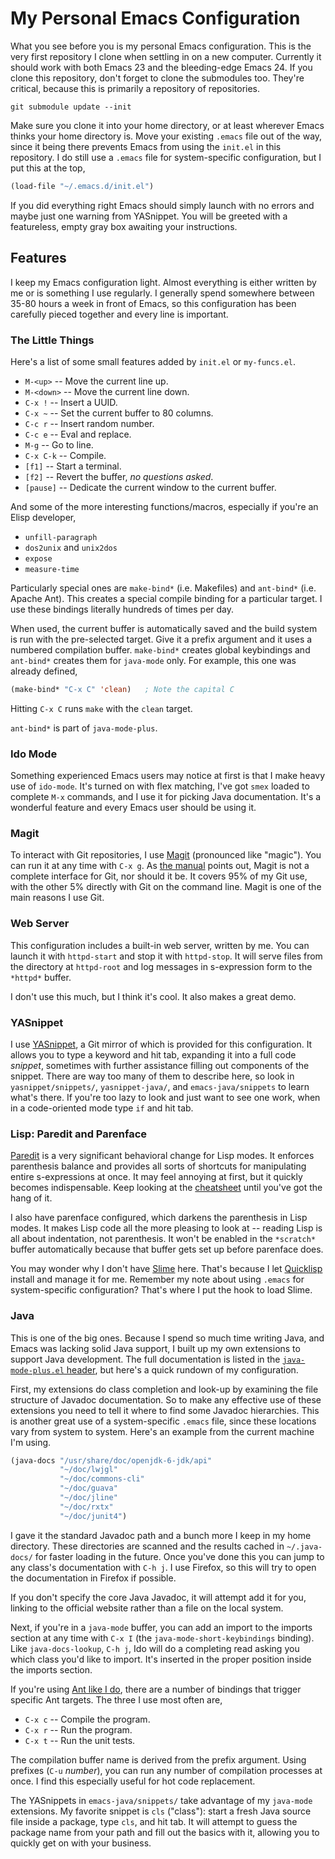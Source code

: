# My Personal Emacs Configuration

What you see before you is my personal Emacs configuration. This is
the very first repository I clone when settling in on a new
computer. Currently it should work with both Emacs 23 and the
bleeding-edge Emacs 24. If you clone this repository, don't forget to
clone the submodules too. They're critical, because this is primarily
a repository of repositories.

    git submodule update --init

Make sure you clone it into your home directory, or at least wherever
Emacs thinks your home directory is. Move your existing `.emacs` file
out of the way, since it being there prevents Emacs from using the
`init.el` in this repository. I do still use a `.emacs` file for
system-specific configuration, but I put this at the top,

```cl
(load-file "~/.emacs.d/init.el")
```

If you did everything right Emacs should simply launch with no errors
and maybe just one warning from YASnippet. You will be greeted with a
featureless, empty gray box awaiting your instructions.

## Features

I keep my Emacs configuration light. Almost everything is either
written by me or is something I use regularly. I generally spend
somewhere between 35-80 hours a week in front of Emacs, so this
configuration has been carefully pieced together and every line is
important.

### The Little Things

Here's a list of some small features added by `init.el` or
`my-funcs.el`.

* `M-<up>` -- Move the current line up.
* `M-<down>` -- Move the current line down.
* `C-x !` -- Insert a UUID.
* `C-x ~` -- Set the current buffer to 80 columns.
* `C-c r` -- Insert random number.
* `C-c e` -- Eval and replace.
* `M-g` -- Go to line.
* `C-x C-k` -- Compile.
* `[f1]` -- Start a terminal.
* `[f2]` -- Revert the buffer, *no questions asked*.
* `[pause]` -- Dedicate the current window to the current buffer.

And some of the more interesting functions/macros, especially if
you're an Elisp developer,

* `unfill-paragraph`
* `dos2unix` and `unix2dos`
* `expose`
* `measure-time`

Particularly special ones are `make-bind*` (i.e. Makefiles) and
`ant-bind*` (i.e. Apache Ant). This creates a special compile binding
for a particular target. I use these bindings literally hundreds of
times per day.

When used, the current buffer is automatically saved and the build
system is run with the pre-selected target. Give it a prefix argument
and it uses a numbered compilation buffer. `make-bind*` creates global
keybindings and `ant-bind*` creates them for `java-mode` only. For
example, this one was already defined,

```cl
(make-bind* "C-x C" 'clean)   ; Note the capital C
```

Hitting `C-x C` runs `make` with the `clean` target.

`ant-bind*` is part of `java-mode-plus`.

### Ido Mode

Something experienced Emacs users may notice at first is that I make
heavy use of `ido-mode`. It's turned on with flex matching, I've got
`smex` loaded to complete `M-x` commands, and I use it for picking
Java documentation. It's a wonderful feature and every Emacs user
should be using it.

### Magit

To interact with Git repositories, I use
[Magit](http://philjackson.github.com/magit/) (pronounced like
"magic"). You can run it at any time with `C-x g`. As
[the manual](http://philjackson.github.com/magit/magit.html) points
out, Magit is not a complete interface for Git, nor should it be. It
covers 95% of my Git use, with the other 5% directly with Git on the
command line. Magit is one of the main reasons I use Git.

### Web Server

This configuration includes a built-in web server, written by me. You
can launch it with `httpd-start` and stop it with `httpd-stop`. It
will serve files from the directory at `httpd-root` and log messages
in s-expression form to the `*httpd*` buffer.

I don't use this much, but I think it's cool. It also makes a great
demo.

### YASnippet

I use [YASnippet](https://github.com/capitaomorte/yasnippet), a Git
mirror of which is provided for this configuration. It allows you to
type a keyword and hit tab, expanding it into a full code *snippet*,
sometimes with further assistance filling out components of the
snippet. There are way too many of them to describe here, so look in
`yasnippet/snippets/`, `yasnippet-java/`, and `emacs-java/snippets` to
learn what's there. If you're too lazy to look and just want to see
one work, when in a code-oriented mode type `if` and hit tab.

### Lisp: Paredit and Parenface

[Paredit](http://www.emacswiki.org/emacs/ParEdit) is a very
significant behavioral change for Lisp modes. It enforces parenthesis
balance and provides all sorts of shortcuts for manipulating entire
s-expressions at once. It may feel annoying at first, but it quickly
becomes indispensable. Keep looking at the
[cheatsheet](http://www.emacswiki.org/emacs/PareditCheatsheet) until
you've got the hang of it.

I also have parenface configured, which darkens the parenthesis in
Lisp modes. It makes Lisp code all the more pleasing to look at --
reading Lisp is all about indentation, not parenthesis. It won't be
enabled in the `*scratch*` buffer automatically because that buffer
gets set up before parenface does.

You may wonder why I don't have
[Slime](http://common-lisp.net/project/slime/) here. That's because I
let [Quicklisp](http://www.quicklisp.org/) install and manage it for
me. Remember my note about using `.emacs` for system-specific
configuration? That's where I put the hook to load Slime.

### Java

This is one of the big ones. Because I spend so much time writing
Java, and Emacs was lacking solid Java support, I built up my own
extensions to support Java development. The full documentation is
listed in the
[`java-mode-plus.el` header](https://raw.github.com/skeeto/emacs-java/master/java-mode-plus.el),
but here's a quick rundown of my configuration.

First, my extensions do class completion and look-up by examining the
file structure of Javadoc documentation. So to make any effective use
of these extensions you need to tell it where to find some Javadoc
hierarchies. This is another great use of a system-specific `.emacs`
file, since these locations vary from system to system. Here's an
example from the current machine I'm using.

```cl
(java-docs "/usr/share/doc/openjdk-6-jdk/api"
           "~/doc/lwjgl"
		   "~/doc/commons-cli"
		   "~/doc/guava"
		   "~/doc/jline"
		   "~/doc/rxtx"
		   "~/doc/junit4")
```

I gave it the standard Javadoc path and a bunch more I keep in my home
directory. These directories are scanned and the results cached in
`~/.java-docs/` for faster loading in the future. Once you've done
this you can jump to any class's documentation with `C-h j`. I use
Firefox, so this will try to open the documentation in Firefox if
possible.

If you don't specify the core Java Javadoc, it will attempt add it for
you, linking to the official website rather than a file on the local
system.

Next, if you're in a `java-mode` buffer, you can add an import to the
imports section at any time with `C-x I` (the
`java-mode-short-keybindings` binding). Like `java-docs-lookup`, `C-h
j`, Ido will do a completing read asking you which class you'd like to
import. It's inserted in the proper position inside the imports
section.

If you're using
[Ant like I do](https://github.com/skeeto/SampleJavaProject), there
are a number of bindings that trigger specific Ant targets. The three
I use most often are,

* `C-x c` -- Compile the program.
* `C-x r` -- Run the program.
* `C-x t` -- Run the unit tests.

The compilation buffer name is derived from the prefix argument. Using
prefixes (`C-u` *number*), you can run any number of compilation
processes at once. I find this especially useful for hot code
replacement.

The YASnippets in `emacs-java/snippets/` take advantage of my
`java-mode` extensions. My favorite snippet is `cls` ("class"): start
a fresh Java source file inside a package, type `cls`, and hit tab. It
will attempt to guess the package name from your path and fill out the
basics with it, allowing you to quickly get on with your business.
